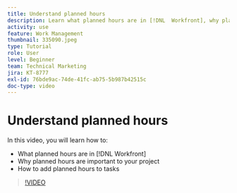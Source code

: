 ```yaml
---
title: Understand planned hours
description: Learn what planned hours are in [!DNL  Workfront], why planned hours are important to your project, and how to add planned hours to tasks.
activity: use
feature: Work Management
thumbnail: 335090.jpeg
type: Tutorial
role: User
level: Beginner
team: Technical Marketing
jira: KT-8777
exl-id: 76bde9ac-74de-41fc-ab75-5b987b42515c
doc-type: video
---
```

# Understand planned hours

In this video, you will learn how to:

* What planned hours are in [!DNL  Workfront]
* Why planned hours are important to your project
* How to add planned hours to tasks

>[!VIDEO](https://video.tv.adobe.com/v/335090/?quality=12&learn=on)


<!---
learn more urls:
Overview of task duration and duration type
Planned hours overview
--->
